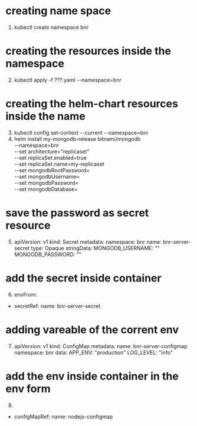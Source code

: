 # creating name space

1. kubectl create namespace bnr

# creating the resources inside the namespace

2. kubectl apply -f ???.yaml --namespace=bnr

# creating the helm-chart resources inside the name

3. kubectl config set-context --current --namespace=bnr
4. helm install my-mongodb-release bitnami/mongodb \
   --namespace=bnr \
   --set architecture="replicaset" \
   --set replicaSet.enabled=true \
   --set replicaSet.name=my-replicaset \
   --set mongodbRootPassword=<root-password> \
   --set mongodbUsername=<user> \
   --set mongodbPassword=<password> \
   --set mongodbDatabase=<database>

# save the password as secret resource

5.  apiVersion: v1
    kind: Secret
    metadata:
    namespace: bnr
    name: bnr-server-secret
    type: Opaque
    stringData:
    MONGODB_USERNAME: "<user-name>"
    MONGODB_PASSWORD: "<password>"

# add the secret inside container

6.  envFrom:

- secretRef:
  name: bnr-server-secret

# adding vareable of the corrent env

7.  apiVersion: v1
    kind: ConfigMap
    metadata:
    name: bnr-server-configmap
    namespace: bnr
    data:
    APP_ENV: "production"
    LOG_LEVEL: "info"

# add the env inside container in the env form

8.

- configMapRef:
  name: nodejs-configmap
